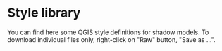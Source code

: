 # Style library

You can find here some QGIS style definitions for shadow models. To download individual files only, right-click on "Raw" button, "Save as ...". 
